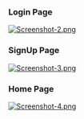 ### Login Page
[![Screenshot-2.png](https://i.postimg.cc/4xDpgbvs/Screenshot-2.png)](https://postimg.cc/68h8VZ1m)

### SignUp Page
[![Screenshot-3.png](https://i.postimg.cc/7Z3Z538x/Screenshot-3.png)](https://postimg.cc/215DJBSJ)

### Home Page
[![Screenshot-4.png](https://i.postimg.cc/vHLmB7dG/Screenshot-4.png)](https://postimg.cc/0bjvXwQ4)
